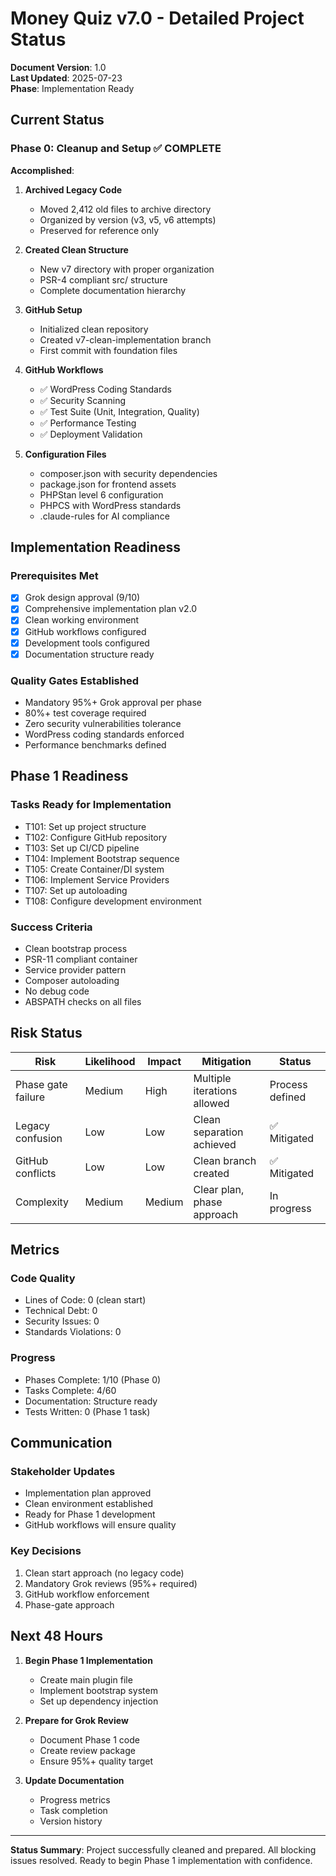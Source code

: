 # Money Quiz v7.0 - Detailed Project Status

**Document Version**: 1.0  
**Last Updated**: 2025-07-23  
**Phase**: Implementation Ready

## Current Status

### Phase 0: Cleanup and Setup ✅ COMPLETE

**Accomplished**:
1. **Archived Legacy Code**
   - Moved 2,412 old files to archive directory
   - Organized by version (v3, v5, v6 attempts)
   - Preserved for reference only

2. **Created Clean Structure**
   - New v7 directory with proper organization
   - PSR-4 compliant src/ structure
   - Complete documentation hierarchy

3. **GitHub Setup**
   - Initialized clean repository
   - Created v7-clean-implementation branch
   - First commit with foundation files

4. **GitHub Workflows**
   - ✅ WordPress Coding Standards
   - ✅ Security Scanning
   - ✅ Test Suite (Unit, Integration, Quality)
   - ✅ Performance Testing
   - ✅ Deployment Validation

5. **Configuration Files**
   - composer.json with security dependencies
   - package.json for frontend assets
   - PHPStan level 6 configuration
   - PHPCS with WordPress standards
   - .claude-rules for AI compliance

## Implementation Readiness

### Prerequisites Met
- [x] Grok design approval (9/10)
- [x] Comprehensive implementation plan v2.0
- [x] Clean working environment
- [x] GitHub workflows configured
- [x] Development tools configured
- [x] Documentation structure ready

### Quality Gates Established
- Mandatory 95%+ Grok approval per phase
- 80%+ test coverage required
- Zero security vulnerabilities tolerance
- WordPress coding standards enforced
- Performance benchmarks defined

## Phase 1 Readiness

### Tasks Ready for Implementation
- T101: Set up project structure
- T102: Configure GitHub repository
- T103: Set up CI/CD pipeline
- T104: Implement Bootstrap sequence
- T105: Create Container/DI system
- T106: Implement Service Providers
- T107: Set up autoloading
- T108: Configure development environment

### Success Criteria
- Clean bootstrap process
- PSR-11 compliant container
- Service provider pattern
- Composer autoloading
- No debug code
- ABSPATH checks on all files

## Risk Status

| Risk | Likelihood | Impact | Mitigation | Status |
|------|------------|--------|------------|--------|
| Phase gate failure | Medium | High | Multiple iterations allowed | Process defined |
| Legacy confusion | Low | Low | Clean separation achieved | ✅ Mitigated |
| GitHub conflicts | Low | Low | Clean branch created | ✅ Mitigated |
| Complexity | Medium | Medium | Clear plan, phase approach | In progress |

## Metrics

### Code Quality
- Lines of Code: 0 (clean start)
- Technical Debt: 0
- Security Issues: 0
- Standards Violations: 0

### Progress
- Phases Complete: 1/10 (Phase 0)
- Tasks Complete: 4/60
- Documentation: Structure ready
- Tests Written: 0 (Phase 1 task)

## Communication

### Stakeholder Updates
- Implementation plan approved
- Clean environment established
- Ready for Phase 1 development
- GitHub workflows will ensure quality

### Key Decisions
1. Clean start approach (no legacy code)
2. Mandatory Grok reviews (95%+ required)
3. GitHub workflow enforcement
4. Phase-gate approach

## Next 48 Hours

1. **Begin Phase 1 Implementation**
   - Create main plugin file
   - Implement bootstrap system
   - Set up dependency injection

2. **Prepare for Grok Review**
   - Document Phase 1 code
   - Create review package
   - Ensure 95%+ quality target

3. **Update Documentation**
   - Progress metrics
   - Task completion
   - Version history

---

**Status Summary**: Project successfully cleaned and prepared. All blocking issues resolved. Ready to begin Phase 1 implementation with confidence.